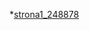 *[strona1_248878](https://BlueCloud119.github.io/projektowanie_interfejsow_webowych_lab/strona1_248878.html)
